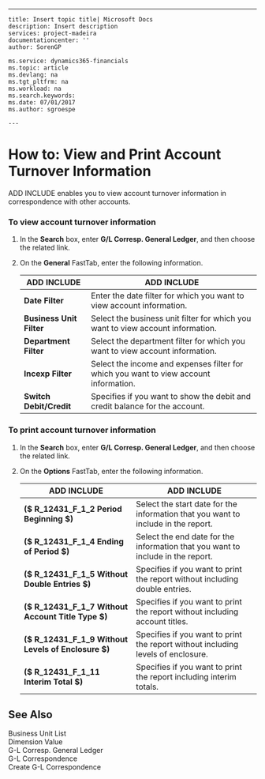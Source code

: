 ---
    title: Insert topic title| Microsoft Docs
    description: Insert description
    services: project-madeira
    documentationcenter: ''
    author: SorenGP

    ms.service: dynamics365-financials
    ms.topic: article
    ms.devlang: na
    ms.tgt_pltfrm: na
    ms.workload: na
    ms.search.keywords:
    ms.date: 07/01/2017
    ms.author: sgroespe

    ---
# How to: View and Print Account Turnover Information
ADD INCLUDE<!--[!INCLUDE[navnow](../../ApplicationDesign/includes/navnow_md.md)]--> enables you to view account turnover information in correspondence with other accounts.  
  
### To view account turnover information  
  
1.  In the **Search** box, enter **G\/L Corresp. General Ledger**, and then choose the related link.  
  
2.  On the **General** FastTab, enter the following information.  
  
    |ADD INCLUDE<!--[!INCLUDE[bp_tablefield](../../ApplicationDesign/includes/bp_tablefield_md.md)]-->|ADD INCLUDE<!--[!INCLUDE[bp_tabledescription](../../ApplicationDesign/includes/bp_tabledescription_md.md)]-->|  
    |---------------------------------|---------------------------------------|  
    |**Date Filter**|Enter the date filter for which you want to view account information.|  
    |**Business Unit Filter**|Select the business unit filter for which you want to view account information.|  
    |**Department Filter**|Select the department filter for which you want to view account information.|  
    |**Incexp Filter**|Select the income and expenses filter for which you want to view account information.|  
    |**Switch Debit\/Credit**|Specifies if you want to show the debit and credit balance for the account.|  
  
### To print account turnover information  
  
1.  In the **Search** box, enter **G\/L Corresp. General Ledger**, and then choose the related link.  
  
2.  On the **Options** FastTab, enter the following information.  
  
    |ADD INCLUDE<!--[!INCLUDE[bp_tablefield](../../ApplicationDesign/includes/bp_tablefield_md.md)]-->|ADD INCLUDE<!--[!INCLUDE[bp_tabledescription](../../ApplicationDesign/includes/bp_tabledescription_md.md)]-->|  
    |---------------------------------|---------------------------------------|  
    |**\($ R\_12431\_F\_1\_2 Period Beginning $\)**|Select the start date for the information that you want to include in the report.|  
    |**\($ R\_12431\_F\_1\_4 Ending of Period $\)**|Select the end date for the information that you want to include in the report.|  
    |**\($ R\_12431\_F\_1\_5 Without Double Entries $\)**|Specifies if you want to print the report without including double entries.|  
    |**\($ R\_12431\_F\_1\_7 Without Account Title Type $\)**|Specifies if you want to print the report without including account titles.|  
    |**\($ R\_12431\_F\_1\_9 Without Levels of Enclosure $\)**|Specifies if you want to print the report without including levels of enclosure.|  
    |**\($ R\_12431\_F\_1\_11 Interim Total $\)**|Specifies if you want to print the report including interim totals.|  
  
## See Also  
 Business Unit List   
 Dimension Value   
 G\-L Corresp. General Ledger   
 G\-L Correspondence   
 Create G\-L Correspondence